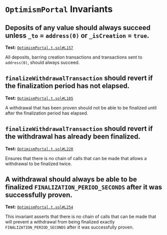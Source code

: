 # `OptimismPortal` Invariants

## Deposits of any value should always succeed unless `_to` = `address(0)` or `_isCreation` = `true`.
**Test:** [`OptimismPortal.t.sol#L157`](../test/invariants/OptimismPortal.t.sol#L157)

All deposits, barring creation transactions and transactions sent to `address(0)`, should always succeed. 

## `finalizeWithdrawalTransaction` should revert if the finalization period has not elapsed.
**Test:** [`OptimismPortal.t.sol#L185`](../test/invariants/OptimismPortal.t.sol#L185)

A withdrawal that has been proven should not be able to be finalized until after the finalization period has elapsed. 

## `finalizeWithdrawalTransaction` should revert if the withdrawal has already been finalized.
**Test:** [`OptimismPortal.t.sol#L220`](../test/invariants/OptimismPortal.t.sol#L220)

Ensures that there is no chain of calls that can be made that allows a withdrawal to be finalized twice. 

## A withdrawal should **always** be able to be finalized `FINALIZATION_PERIOD_SECONDS` after it was successfully proven.
**Test:** [`OptimismPortal.t.sol#L254`](../test/invariants/OptimismPortal.t.sol#L254)

This invariant asserts that there is no chain of calls that can be made that will prevent a withdrawal from being finalized exactly `FINALIZATION_PERIOD_SECONDS` after it was successfully proven. 